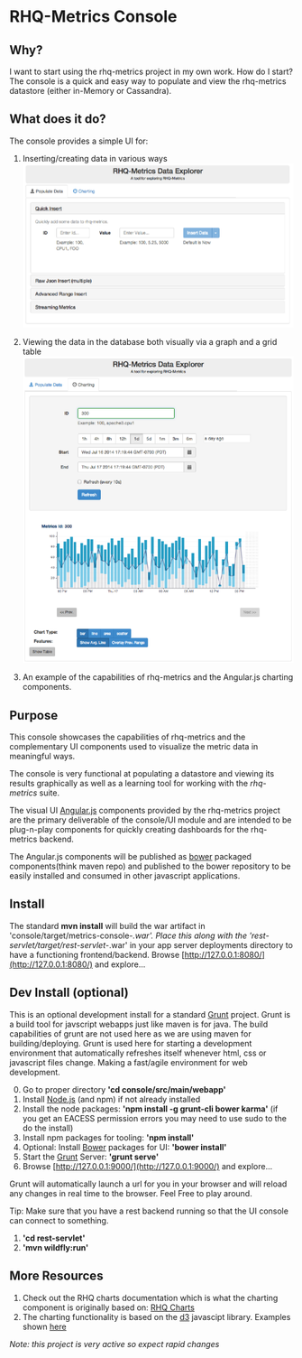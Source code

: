 # RHQ-Metrics Console


## Why?
I want to start using the rhq-metrics project in my own work. How do I start?
The console is a quick and easy way to populate and view the rhq-metrics datastore (either in-Memory or Cassandra).


## What does it do?
The console provides a simple UI for:
1. Inserting/creating  data in various ways
![Inserts](rhq-metrics-console.png "Inserts")

2. Viewing the data in the database both visually via a graph and a grid table
![Charts](rhqm-chart.png "Charts")

3. An example of the capabilities of rhq-metrics and the Angular.js charting components.

## Purpose
This console showcases the capabilities of rhq-metrics and the complementary UI components used to visualize the metric data in meaningful ways.

The console is very functional at populating a datastore and viewing its results graphically as well as a learning tool for working with the *rhq-metrics* suite.

The visual UI [Angular.js](https://angularjs.org/) components provided by the rhq-metrics project are the primary deliverable of the console/UI module and are intended to be plug-n-play components for quickly creating dashboards for the rhq-metrics backend.

The Angular.js components will be published as [bower](http://bower.io) packaged components(think maven repo) and published to the bower repository to be easily installed and consumed in other javascript applications.


## Install
The standard **mvn install** will build the war artifact in 'console/target/metrics-console-*.war'. Place this along with the 'rest-servlet/target/rest-servlet-*.war' in your app server deployments directory to have a functioning frontend/backend.
Browse [http://127.0.0.1:8080/](http://127.0.0.1:8080/) and explore...

## Dev Install (optional)
This is an optional development install for a standard [Grunt](http://gruntjs.com) project.
Grunt is a build tool for javscript webapps just like maven is for java. The build capabilities of grunt are not used here as we are using maven for building/deploying. Grunt is used here for starting a development environment that automatically refreshes itself whenever html, css or javascript files change. Making a fast/agile environment for web development.

0. Go to proper directory **'cd console/src/main/webapp'**
1. Install [Node.js](http://nodejs.org)  (and npm) if not already installed
2. Install the node packages: **'npm install -g grunt-cli bower karma'**
(if you get an EACESS permission errors you may need to use sudo to the do the install)
3. Install npm packages for tooling: **'npm install'**
4. Optional: Install [Bower](http://bower.io) packages for UI: **'bower install'**
5. Start the [Grunt](http://gruntjs.com) Server: **'grunt serve'**
6. Browse [http://127.0.0.1:9000/](http://127.0.0.1:9000/) and explore...

Grunt will automatically launch a url for you in your browser and will reload any changes in real time to the browser. Feel Free to play around.

Tip: Make sure that you have a rest backend running so that the UI console can connect to something. 

1. **'cd rest-servlet'**
2. **'mvn wildfly:run'**


## More Resources
1. Check out the RHQ charts documentation which is what the charting component is originally based on: [RHQ Charts](https://docs.jboss.org/author/display/RHQ/d3+Charts)
2. The charting functionality is based on the [d3](http://d3js.org) javascipt library. Examples shown [here](https://github.com/mbostock/d3/wiki/Gallery)

_Note: this project is very active so expect rapid changes_
